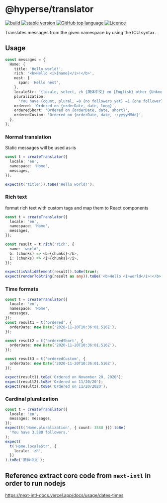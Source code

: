 # @hyperse/translator

<p align="left">
  <a aria-label="Build" href="https://github.com/hyperse-io/translator/actions?query=workflow%3ACI">
    <img alt="build" src="https://img.shields.io/github/actions/workflow/status/hyperse-io/translator/ci-integrity.yml?branch=main&label=ci&logo=github&style=flat-quare&labelColor=000000" />
  </a>
  <a aria-label="stable version" href="https://www.npmjs.com/package/@hyperse/translator">
    <img alt="stable version" src="https://img.shields.io/npm/v/%40hyperse%2Ftranslator?branch=main&label=version&logo=npm&style=flat-quare&labelColor=000000" />
  </a>
  <a aria-label="Top language" href="https://github.com/hyperse-io/translator/search?l=typescript">
    <img alt="GitHub top language" src="https://img.shields.io/github/languages/top/hyperse-io/translator?style=flat-square&labelColor=000&color=blue">
  </a>
  <a aria-label="Licence" href="https://github.com/hyperse-io/translator/blob/main/LICENSE">
    <img alt="Licence" src="https://img.shields.io/github/license/hyperse-io/translator?style=flat-quare&labelColor=000000" />
  </a>
</p>

Translates messages from the given namespace by using the ICU syntax.

## Usage

```ts
const messages = {
  Home: {
    title: 'Hello world!',
    rich: '<b>Hello <i>{name}</i>!</b>',
    nest: {
      span: 'Hello nest',
    },
    localeStr: '{locale, select, zh {简体中文} en {English} other {Unknown}}',
    pluralization:
      'You have {count, plural, =0 {no followers yet} =1 {one follower} other {# followers}}.',
    ordered: 'Ordered on {orderDate, date, long}',
    orderedShort: 'Ordered on {orderDate, date, short}',
    orderedCustom: 'Ordered on {orderDate, date, ::yyyyMMdd}',
  },
};
```

### Normal translation

Static messages will be used as-is

```ts
const t = createTranslator({
  locale: 'en',
  namespace: 'Home',
  messages,
});

expect(t('title')).toBe('Hello world!');
```

### Rich text

format rich text with custom tags and map them to React components

```ts
const t = createTranslator({
  locale: 'en',
  namespace: 'Home',
  messages,
});

const result = t.rich('rich', {
  name: 'world',
  b: (chunks) => <b>{chunks}</b>,
  i: (chunks) => <i>{chunks}</i>,
});

expect(isValidElement(result)).toBe(true);
expect(renderToString(result as any)).toBe('<b>Hello <i>world</i>!</b>');
```

### Time formats

```ts
const t = createTranslator({
  locale: 'en',
  namespace: 'Home',
  messages,
});
const result1 = t('ordered', {
  orderDate: new Date('2020-11-20T10:36:01.516Z'),
});

const result2 = t('orderedShort', {
  orderDate: new Date('2020-11-20T10:36:01.516Z'),
});

const result3 = t('orderedCustom', {
  orderDate: new Date('2020-11-20T10:36:01.516Z'),
});

expect(result1).toBe('Ordered on November 20, 2020');
expect(result2).toBe('Ordered on 11/20/20');
expect(result3).toBe('Ordered on 11/20/2020');
```

### Cardinal pluralization

```ts
const t = createTranslator({
  locale: 'en',
  messages: messages,
});
expect(t('Home.pluralization', { count: 3580 })).toBe(
  'You have 3,580 followers.'
);
expect(
  t('Home.localeStr', {
    locale: 'zh',
  })
).toBe('简体中文');
```

## Reference extract core code from `next-intl` in order to run nodejs

https://next-intl-docs.vercel.app/docs/usage/dates-times
